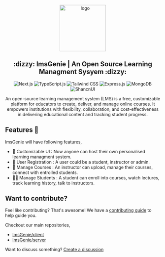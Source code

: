 <div align="center">
  <br>
  <img alt="logo" src="https://github.com/lmsGenie/client/assets/43786036/fda77759-f5dc-4578-b4b0-9417bedc3957" width="150"/>
  <h2> :dizzy: lmsGenie | An Open Source Learning Managment Sysyem :dizzy:</h2>
  
![Next.js](https://img.shields.io/badge/next%20js-000000?style=for-the-badge&logo=nextdotjs&logoColor=white)
![TypeScript.js](https://img.shields.io/badge/TypeScript-007ACC?style=for-the-badge&logo=typescript&logoColor=white)
![Tailwind CSS](https://img.shields.io/badge/Tailwind_CSS-38B2AC?style=for-the-badge&logo=tailwind-css&logoColor=white)
![Express.js](https://img.shields.io/badge/Express%20js-000000?style=for-the-badge&logo=express&logoColor=white)
![MongoDB](https://img.shields.io/badge/MongoDB-4EA94B?style=for-the-badge&logo=mongodb&logoColor=white)
![ShancnUI](https://img.shields.io/badge/Shadcn/ui-black)

  <p>An open-source learning management system (LMS) is a free, customizable platform for educators to create, deliver, and manage online courses. It empowers institutions with flexibility, collaboration, and cost-effectiveness in delivering educational content and tracking student progress.</p>
</div>

## Features :rocket:
lmsGenie will have following features,
- :art: Customizable UI : Now anyone can host their own personalised learning managment system. 
- :dart: User Registration : A user could be a student, instructor or admin. 
- :open_book: Manage Courses : An instructor can upload, manage their courses, connect with entrolled students. 
- :student: Manage Students : A student can enroll into courses, watch lectures, track learning history, talk to instructors.

## Want to contribute?
Feel like contributing? That's awesome! We have a [contributing guide](https://github.com/lmsGenie/client/blob/main/.github/CONTRIBUTING.md) to help guide you. 

Checkout our main repositories,
- [lmsGenie/client](https://github.com/lmsGenie/client)
- [lmsGenie/server](https://github.com/lmsGenie/server)

Want to discuss something? [Create a discussion](https://github.com/orgs/lmsGenie/discussions/new/choose)
